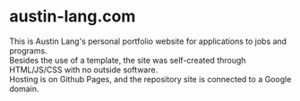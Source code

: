 # austin-lang.com
This is Austin Lang's personal portfolio website for applications to jobs and programs. <br />
Besides the use of a template, the site was self-created through HTML/JS/CSS with no outside software. <br />
Hosting is on Github Pages, and the repository site is connected to a Google domain.
